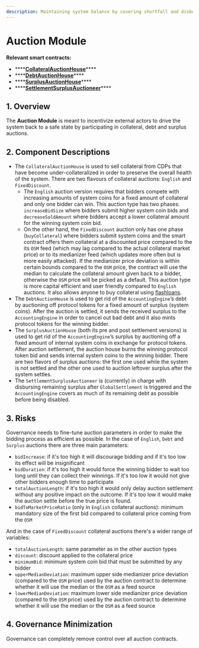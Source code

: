 ```yaml
---
description: Maintaining system balance by covering shortfall and disbursing surplus
---
```


# Auction Module

**Relevant smart contracts:**

* \*\*\*\*[**CollateralAuctionHouse**](https://github.com/reflexer-labs/geb/blob/master/src/CollateralAuctionHouse.sol)\*\*\*\*
* \*\*\*\*[**DebtAuctionHouse**](https://github.com/reflexer-labs/geb/blob/master/src/DebtAuctionHouse.sol)\*\*\*\*
* \*\*\*\*[**SurplusAuctionHouse**](https://github.com/reflexer-labs/geb/blob/master/src/SurplusAuctionHouse.sol)\*\*\*\*
* \*\*\*\*[**SettlementSurplusAuctioneer**](https://github.com/reflexer-labs/geb/blob/master/src/SettlementSurplusAuctioneer.sol)\*\*\*\*

## 1. Overview

The **Auction Module** is meant to incentivize external actors to drive the system back to a safe state by participating in collateral, debt and surplus auctions.

## 2. Component Descriptions

* The `CollateralAuctionHouse` is used to sell collateral from CDPs that have become under-collateralized in order to preserve the overall health of the system. There are two flavours of collateral auctions: `English` and `FixedDiscount`. 
  * The `English` auction version requires that bidders compete with increasing amounts of system coins for a fixed amount of collateral and only one bidder can win. This auction type has two phases: `increaseBidSize` where bidders submit higher system coin bids and `decreaseSoldAmount` where bidders accept a lower collateral amount for the winning system coin bid.
  * On the other hand, the `FixedDiscount` auction only has one phase \(`buyCollateral`\) where bidders submit system coins and the smart contract offers them collateral at a discounted price compared to the its `OSM` feed \(which may lag compared to the actual collateral market price\) or to its medianizer feed \(which updates more often but is more easily attacked\). If the medianizer price deviation is within certain bounds compared to the `OSM` price, the contract will use the median to calculate the collateral amount given back to a bidder, otherwise the `OSM` price will be picked as a default. This auction type is more capital efficient and user friendly compared to `English` auctions. It also allows anyone to buy collateral using [flashloans](https://blog.coincodecap.com/what-are-flash-loans-on-ethereum).
* The `DebtAuctionHouse` is used to get rid of the `AccountingEngine`’s debt by auctioning off protocol tokens for a fixed amount of surplus \(system coins\). After the auction is settled, it sends the received surplus to the `AccountingEngine` in order to cancel out bad debt and it also mints protocol tokens for the winning bidder.
* The `SurplusAuctionHouse` \(both its pre and post settlement versions\) is used to get rid of the `AccountingEngine`’s surplus by auctioning off a fixed amount of internal system coins in exchange for protocol tokens. After auction settlement, the auction house burns the winning protocol token bid and sends internal system coins to the winning bidder. There are two flavors of surplus auctions: the first one used while the system is not settled and the other one used to auction leftover surplus after the system settles.
* The `SettlementSurplusAuctioneer` is \(currently\) in charge with disbursing remaining surplus after `GlobalSettlement` is triggered and the `AccountingEngine` covers as much of its remaining debt as possible before being disabled.

## 3. Risks <a id="5-failure-modes-bounds-on-operating-conditions-and-external-risk-factors"></a>

Governance needs to fine-tune auction parameters in order to make the bidding process as efficient as possible. In the case of `English`, `Debt` and `Surplus` auctions there are three main parameters:

* `bidIncrease`: if it's too high it will discourage bidding and if it's too low its effect will be insignificant
* `bidDuration`: if it's too high it would force the winning bidder to wait too long until they can collect their winnings. If it's too low it would not give other bidders enough time to participate
* `totalAuctionLength`: if it's too high it would only delay auction settlement without any positive impact on the outcome. If it's too low it would make the auction settle before the true price is found.
* `bidToMarketPriceRatio` \(only in `English` collateral auctions\): minimum mandatory size of the first bid compared to collateral price coming from the `OSM`

And in the case of `FixedDiscount` collateral auctions there's a wider range of variables:

* `totalAuctionLength`: same parameter as in the other auction types
* `discount`: discount applied to the collateral price
* `minimumBid`: minimum system coin bid that must be submitted by any bidder
* `upperMedianDeviation`: maximum upper side medianizer price deviation \(compared to the `OSM` price\) used by the auction contract to determine whether it will use the median or the `OSM` as a feed source
* `lowerMedianDeviation`: maximum lower side medianizer price deviation \(compared to the `OSM` price\) used by the auction contract to determine whether it will use the median or the `OSM` as a feed source

## 4. Governance Minimization

Governance can completely remove control over all auction contracts.

